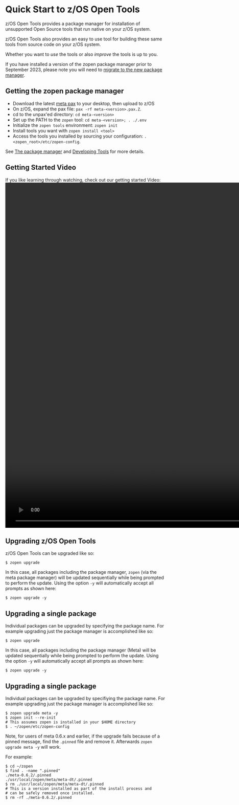 # Quick Start to z/OS Open Tools

z/OS Open Tools provides a package manager for 
installation of unsupported Open Source tools that run native on your z/OS system. 

z/OS Open Tools also provides an easy to use tool for building these same tools from 
source code on your z/OS system. 

Whether you want to _use_ the tools or also _improve_ the tools is up to you.

If you have installed a version of the zopen package manager prior to September 2023, 
please note you will need to [migrate to the new package manager](Migration.md). 

## Getting the zopen package manager

- Download the latest [meta pax](https://github.com/ZOSOpenTools/meta/releases) to your desktop, then upload to z/OS
- On z/OS, expand the pax file: `pax -rf meta-<version>.pax.Z`. 
- cd to the unpax'ed directory: `cd meta-<version>`
- Set up the PATH to the `zopen` tool: `cd meta-<version>; . ./.env`
- Initialize the `zopen tools` environment: `zopen init`
- Install tools you want with `zopen install <tool>`
- Access the tools you installed by sourcing your configuration: `. <zopen_root>/etc/zopen-config`. 

See [The package manager](ThePackageManager.md) and [Developing Tools](developing.md) for more details.

## Getting Started Video
If you like learning through watching, check out our getting started Video:
<video height="1080" controls>
  <source src="https://github.com/ZOSOpenTools/collateral/raw/main/ZOSOpenToolsIntroV2-cropped.mp4" type="video/mp4">
</video>


## Upgrading z/OS Open Tools

z/OS Open Tools can be upgraded like so:

```
$ zopen upgrade
```

In this case, all packages including the package manager, `zopen` (via the meta package manager) will
be updated sequentially while being prompted to perform the update.
Using the option `-y` will automatically accept all prompts as
shown here:

```
$ zopen upgrade -y
```


## Upgrading a single package

Individual packages can be upgraded by specifying the package
name.  For example upgrading just the package manager is
accomplished like so:

```
$ zopen upgrade
```

In this case, all packages including the package manager (Meta) will
be updated sequentially while being prompted to perform the update.
Using the option `-y` will automatically accept all prompts as
shown here:

```
$ zopen upgrade -y
```

## Upgrading a single package

Individual packages can be upgraded by specifiying the package
name.  For example upgrading just the package manager is
accomplished like so:

```
$ zopen upgrade meta -y
$ zopen init --re-init
# This assumes zopen is installed in your $HOME directory
$ . ~/zopen/etc/zopen-config
```

Note, for users of meta 0.6.x and earlier, if the upgrade fails because of a pinned message, find the 
`.pinned` file and remove it.  Afterwards `zopen upgrade meta -y` will
work.

For example:

```
$ cd ~/zopen
$ find . -name ".pinned"
./meta-0.6.2/.pinned
./usr/local/zopen/meta/meta-dt/.pinned
$ rm ./usr/local/zopen/meta/meta-dt/.pinned
# This is a version installed as part of the install process and
# can be safely removed once installed.
$ rm -rf ./meta-0.6.2/.pinned
```


